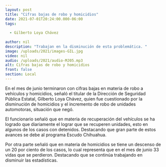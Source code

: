 ```yaml
---
layout: post
title: "Cifras bajas de robo y homicidios"
date: 2021-07-01T20:24:00.000-06:00
tags:
  
  - Gilberto Loya Chávez
  
author: nil
description: "Trabajan en la disminución de esta problemática. "
image: /uploads/2021/images-GIL.jpg
video: nil
audio: /uploads/2021/audio-MJ05.mp3
alt: Cifras bajas de robo y homicidios
front: false
section: Local
---
```


En el mes de junio terminaron con cifras bajas en materia de robo a vehículos y homicidios, señaló el titular de la Dirección de Seguridad Pública Estatal, Gilberto Loya Chávez, quien fue cuestionado por la disminución de homicidios y el incremento de robo de unidades automotoras, situación que negó.

El funcionario señaló que en materia de recuperación del vehículos se ha logrado que diariamente el lograr que se recuperen unidades, esto en algunos de los casos con detenidos. Destacando que gran parte de estos avances se debe al programa Escudo Chihuahua.

Por otra parte señaló que en materia de homicidios se tiene un descenso de un 20 por ciento de los casos, lo cual representa que en el mes de junio 33 vidas que se perdieron. Destacando que se continúa trabajando en disminuir las estadísticas.
